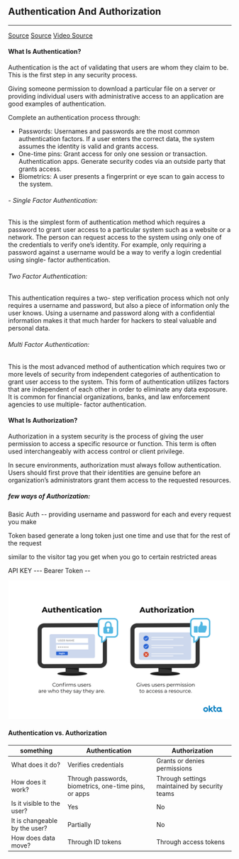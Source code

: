 ## **Authentication And Authorization**
***
[Source](https://www.okta.com/identity-101/authentication-vs-authorization/#:~:text=Authentication%20and%20authorization%20might%20sound,permission%20to%20access%20a%20resource.)
[Source](https://medium.com/datadriveninvestor/authentication-vs-authorization-716fea914d55)
[Video Source](https://www.youtube.com/watch?v=j8Yxff6L_po)
#### What Is Authentication?
Authentication is the act of validating that users are whom they claim to be. This is the first step in any security process. 

Giving someone permission to download a particular file on a server or providing individual users with administrative access to an application are good examples of authentication.

Complete an authentication process through:

- Passwords: Usernames and passwords are the most common authentication factors. If a user enters the correct data, the system assumes the identity is valid and grants access.
- One-time pins: Grant access for only one session or transaction.
Authentication apps. Generate security codes via an outside party that grants access.
- Biometrics: A user presents a fingerprint or eye scan to gain access to the system.


###### - Single Factor Authentication: 
This is the simplest form of authentication method which requires a password to grant user access to a particular system such as a website or a network. The person can request access to the system using only one of the credentials to verify one’s identity. For example, only requiring a password against a username would be a way to verify a login credential using single- factor authentication.
###### Two Factor Authentication:
This authentication requires a two- step verification process which not only requires a username and password, but also a piece of information only the user knows. Using a username and password along with a confidential information makes it that much harder for hackers to steal valuable and personal data.
###### Multi Factor Authentication: 
This is the most advanced method of authentication which requires two or more levels of security from independent categories of authentication to grant user access to the system. This form of authentication utilizes factors that are independent of each other in order to eliminate any data exposure. It is common for financial organizations, banks, and law enforcement agencies to use multiple- factor authentication.

#### What Is Authorization?
Authorization in a system security is the process of giving the user permission to access a specific resource or function. This term is often used interchangeably with access control or client privilege.

In secure environments, authorization must always follow authentication. Users should first prove that their identities are genuine before an organization’s administrators grant them access to the requested resources.


##### few ways of Authorization:
  Basic Auth --
    providing username and password for each and every request you
      make

Token based
  generate a long token just one time
  and use that for the rest of the request

similar to the visitor tag you get when you go to certain
  restricted areas

API KEY ---
Bearer Token --

<img src="Authentication_vs_Authorization.png" alt="" width="500"/>

#### Authentication vs. Authorization


| something | Authentication | Authorization |
|--|--|--|
| What does it do? | Verifies credentials  | Grants or denies permissions |
|How does it work? |Through passwords, biometrics, one-time pins, or apps | Through settings maintained by security teams |
| Is it visible to the user? | Yes | No |
| It is changeable by the user? | Partially | No |
| How does data move? | Through ID tokens | Through access tokens |